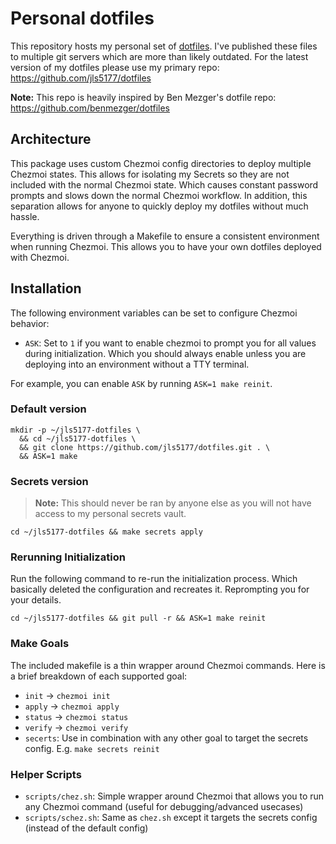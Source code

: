 # Personal dotfiles

This repository hosts my personal set of [dotfiles](https://dotfiles.github.io/). I've published these files to multiple git servers which are more than likely outdated. For the latest version of my dotfiles please use my primary repo: <https://github.com/jls5177/dotfiles>

**Note:** This repo is heavily inspired by Ben Mezger's dotfile repo: <https://github.com/benmezger/dotfiles>

## Architecture

This package uses custom Chezmoi config directories to deploy multiple Chezmoi states. This allows for isolating my Secrets so
they are not included with the normal Chezmoi state. Which causes constant password prompts and slows down the normal Chezmoi
workflow. In addition, this separation allows for anyone to quickly deploy my dotfiles without much hassle.

Everything is driven through a Makefile to ensure a consistent environment when running Chezmoi. This allows you to have your own dotfiles
deployed with Chezmoi.

## Installation

The following environment variables can be set to configure Chezmoi behavior:

* `ASK`: Set to `1` if you want to enable chezmoi to prompt you for all values during initialization. Which you should always enable unless you are deploying into an environment without a TTY terminal.

For example, you can enable `ASK` by running `ASK=1 make reinit`.

### Default version

```shell
mkdir -p ~/jls5177-dotfiles \
  && cd ~/jls5177-dotfiles \
  && git clone https://github.com/jls5177/dotfiles.git . \
  && ASK=1 make
```

### Secrets version

> **Note:** This should never be ran by anyone else as you will not have access to my personal secrets vault.

```shell
cd ~/jls5177-dotfiles && make secrets apply
```

### Rerunning Initialization

Run the following command to re-run the initialization process. Which basically deleted the configuration and recreates it. Reprompting you for your details.

```shell
cd ~/jls5177-dotfiles && git pull -r && ASK=1 make reinit
```

### Make Goals

The included makefile is a thin wrapper around Chezmoi commands. Here is a brief breakdown of each supported goal:

* `init` -> `chezmoi init`
* `apply` -> `chezmoi apply`
* `status` -> `chezmoi status`
* `verify` -> `chezmoi verify`
* `secerts`: Use in combination with any other goal to target the secrets config. E.g. `make secrets reinit`

### Helper Scripts

* `scripts/chez.sh`: Simple wrapper around Chezmoi that allows you to run any Chezmoi command (useful for debugging/advanced usecases)
* `scripts/schez.sh`: Same as `chez.sh` except it targets the secrets config (instead of the default config)
